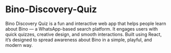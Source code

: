 # Bino-Discovery-Quiz
Bino Discovery Quiz is a fun and interactive web app that helps people learn about Bino — a WhatsApp-based search platform. It engages users with quick quizzes, creative design, and smooth interactions. Built using React, it’s designed to spread awareness about Bino in a simple, playful, and modern way.
